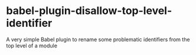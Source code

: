 # babel-plugin-disallow-top-level-identifier
A very simple Babel plugin to rename some problematic identifiers from the top level of a module
